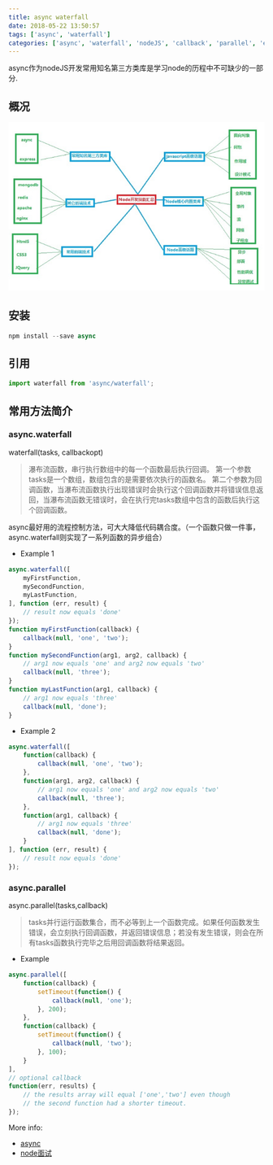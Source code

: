 ```yaml
---
title: async waterfall
date: 2018-05-22 13:50:57
tags: ['async', 'waterfall']
categories: ['async', 'waterfall', 'nodeJS', 'callback', 'parallel', 'eachSeries']
---
```


async作为nodeJS开发常用知名第三方类库是学习node的历程中不可缺少的一部分.

## 概况
![node知识框架图](https://github.com/lydiali9/Blog/blob/master/lydiali9.github.com/images/node.png?raw=true)

## 安装

```javascript
npm install --save async
```

## 引用

```javascript
import waterfall from 'async/waterfall';
```

## 常用方法简介

### async.waterfall

waterfall(tasks, callbackopt)

>瀑布流函数，串行执行数组中的每一个函数最后执行回调。
第一个参数tasks是一个数组，数组包含的是需要依次执行的函数名。
第二个参数为回调函数，当瀑布流函数执行出现错误时会执行这个回调函数并将错误信息返回，当瀑布流函数无错误时，会在执行完tasks数组中包含的函数后执行这个回调函数。

async最好用的流程控制方法，可大大降低代码耦合度。（一个函数只做一件事，async.waterfall则实现了一系列函数的异步组合）

* Example 1

```javascript
async.waterfall([
    myFirstFunction,
    mySecondFunction,
    myLastFunction,
], function (err, result) {
    // result now equals 'done'
});
function myFirstFunction(callback) {
    callback(null, 'one', 'two');
}
function mySecondFunction(arg1, arg2, callback) {
    // arg1 now equals 'one' and arg2 now equals 'two'
    callback(null, 'three');
}
function myLastFunction(arg1, callback) {
    // arg1 now equals 'three'
    callback(null, 'done');
}
```

* Example 2

```javascript
async.waterfall([
    function(callback) {
        callback(null, 'one', 'two');
    },
    function(arg1, arg2, callback) {
        // arg1 now equals 'one' and arg2 now equals 'two'
        callback(null, 'three');
    },
    function(arg1, callback) {
        // arg1 now equals 'three'
        callback(null, 'done');
    }
], function (err, result) {
    // result now equals 'done'
});
```

### async.parallel

async.parallel(tasks,callback)

> tasks并行运行函数集合，而不必等到上一个函数完成。如果任何函数发生错误，会立刻执行回调函数，并返回错误信息；若没有发生错误，则会在所有tasks函数执行完毕之后用回调函数将结果返回。

* Example

```javascript
async.parallel([
    function(callback) {
        setTimeout(function() {
            callback(null, 'one');
        }, 200);
    },
    function(callback) {
        setTimeout(function() {
            callback(null, 'two');
        }, 100);
    }
],
// optional callback
function(err, results) {
    // the results array will equal ['one','two'] even though
    // the second function had a shorter timeout.
});
```

More info: 
* [async](https://caolan.github.io/async/docs.html#)
* [node面试](https://github.com/jimuyouyou/node-interview-questions)